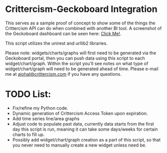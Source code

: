 Crittercism-Geckoboard Integration
======================

This serves as a sample proof of concept to show some of the things the Crittercism API can do when combined with another BI tool. A screenshot of the Geckoboard dashboard can be seen here: [Click Me!](http://i.imgur.com/E7qOIjd.png).

This script utilizes the unirest and urllib2 libraries.

Please note: widgets/charts/graphs will first need to be generated via the Geckoboard portal, then you can push data using this script to each widget/chart/graph. Within the script you'll see notes on what type of widget/chart/graph will need to be generated ahead of time. Please e-mail me at ajohal@crittercism.com if you have any questions.


TODO List:
======================
* Fix/refine my Python code.
* Dynamic generation of Crittercism Access Token upon expiration.
* Add time series line/area graphs
* Adjust code to populate past data, currently data starts from the first day this script is run, meaning it can take some days/weeks for certain charts to fill up.
* Possibly add widget/chart/graph creation as a part of this script, so that you never need to manually create a new widget unless need be.
